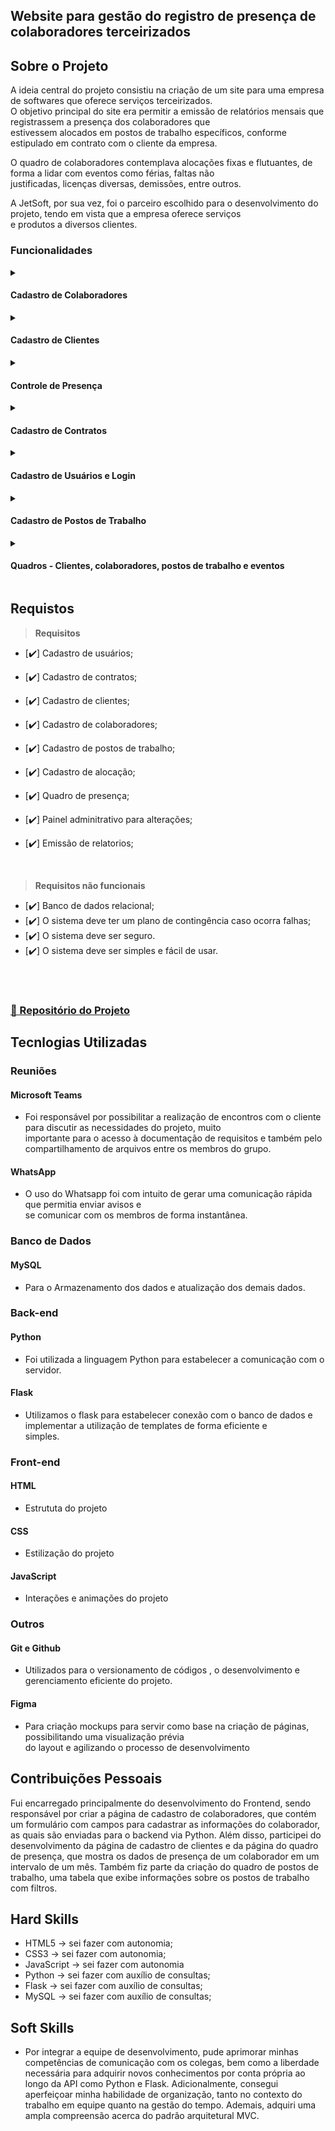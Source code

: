 ## Website para gestão do registro de presença de colaboradores terceirizados
 
## Sobre o Projeto 
A ideia central do projeto consistiu na criação de um site para uma empresa de softwares que oferece serviços terceirizados. <br>
O objetivo principal do site era permitir a emissão de relatórios mensais que registrassem a presença dos colaboradores que <br>estivessem alocados em postos de trabalho específicos, conforme estipulado em contrato com o cliente da empresa.<br>

O quadro de colaboradores contemplava alocações fixas e flutuantes, de forma a lidar com eventos como férias, faltas não <br>justificadas, licenças diversas, demissões, entre outros.<br>

A JetSoft, por sua vez, foi o parceiro escolhido para o desenvolvimento do projeto, tendo em vista que a empresa oferece serviços <br>e produtos a diversos clientes.




### Funcionalidades
<details>
  <summary>
    <h4 align="left">Cadastro de Colaboradores</h4>
  </summary>
  <img src="https://user-images.githubusercontent.com/79669245/236918810-7233eab6-9e7b-46e6-bd46-968be5092f6f.gif" width="600px">
</details>
<details>
  <summary>
    <h4 align="left">Cadastro de Clientes</h4>
  </summary>
  <img src="https://user-images.githubusercontent.com/79669245/236920724-62919512-dde0-4a14-815b-7a1169716548.gif" width="600px">
</details>
<details>
  <summary>
    <h4 align="left">Controle de Presença</h4>
  </summary>
  <img src="https://user-images.githubusercontent.com/79669245/236921126-40f09333-779e-4ccf-95e5-503aa5ef68a2.gif" width="600px">
</details>

<details>
  <summary>
    <h4 align="left">Cadastro de Contratos</h4>
  </summary>
  <img src="https://user-images.githubusercontent.com/79669245/236921045-dd37af99-8ab1-4863-a50c-ec5983de4215.gif" width="600px">
</details>
<details>
  <summary>
    <h4 align="left">Cadastro de Usuários e Login</h4>
  </summary>
  <img src="https://user-images.githubusercontent.com/79669245/236921296-1f2a3098-941c-4d33-b6ee-08c3fa7c4399.gif" width="600px">
</details>
<details>
  <summary>
    <h4 align="left">Cadastro de Postos de Trabalho</h4>
  </summary>
  <img src="https://user-images.githubusercontent.com/79669245/236921081-17fe100e-ce2c-4422-80fb-5833d25a4d3b.gif" width="600px">
</details>
<details>
  <summary>
    <h4 align="left">Quadros - Clientes, colaboradores, postos de trabalho e eventos</h4>
  </summary>
  <img src="https://user-images.githubusercontent.com/79669245/236921679-f0b95a3e-3900-40cc-a226-9e8fd768abaf.gif" width="600px">
</details>

## Requistos
> **Requisitos**

- [✔️] Cadastro de usuários;
- [✔️] Cadastro de contratos;
- [✔️] Cadastro de clientes;
- [✔️] Cadastro de colaboradores;
- [✔️] Cadastro de postos de trabalho;
- [✔️] Cadastro de alocação;
- [✔️] Quadro de presença;
- [✔️] Painel adminitrativo para alterações;
- [✔️] Emissão de relatorios;

  <br>

> **Requisitos não funcionais**

- [✔️] Banco de dados relacional;
- [✔️] O sistema deve ter um plano de contingência caso ocorra falhas;
- [✔️] O sistema deve ser seguro.
- [✔️] O sistema deve ser simples e fácil de usar.

<br><br>

### [📕 Repositório do Projeto ](https://github.com/gruporocket/API1)

## Tecnlogias Utilizadas
### Reuniões
#### Microsoft Teams
 - Foi responsável por possibilitar a realização de encontros com o cliente para discutir as necessidades do projeto, muito <br>
 importante para o acesso à documentação de requisitos e também pelo compartilhamento de arquivos entre os membros do grupo.<br>
#### WhatsApp
 - O uso do Whatsapp foi com intuito de gerar uma comunicação rápida que permitia enviar avisos e <br>
 se comunicar com os membros de forma instantânea.
 ### Banco de Dados
 #### MySQL
 - Para o Armazenamento dos dados e atualização dos demais dados.
  ### Back-end
 #### Python 
 - Foi utilizada a linguagem Python para estabelecer a comunicação com o servidor.
  #### Flask
 - Utilizamos o flask  para estabelecer conexão com o banco de dados e implementar a utilização de templates de forma eficiente e <br> simples.
### Front-end
 #### HTML
 - Estrututa do projeto 
  #### CSS
 - Estilização do projeto
#### JavaScript
 - Interações e animações do projeto 
 ### Outros
  #### Git e Github 
- Utilizados para o versionamento de códigos , o desenvolvimento e gerenciamento eficiente do projeto.
#### Figma
- Para criação mockups para servir como base na criação de páginas, possibilitando uma visualização prévia <br>
do layout e agilizando o processo de desenvolvimento

 
## Contribuições Pessoais
Fui encarregado principalmente do desenvolvimento do Frontend, sendo responsável por criar a página de cadastro de colaboradores, que contém um formulário com campos para cadastrar as informações do colaborador, as quais são enviadas para o backend via Python. Além disso, participei do desenvolvimento da página de cadastro de clientes e da página do quadro de presença, que mostra os dados de presença de um colaborador em um intervalo de um mês. Também fiz parte da criação do quadro de postos de trabalho, uma tabela que exibe informações sobre os postos de trabalho com filtros.

## Hard Skills
- HTML5 → sei fazer com autonomia;
- CSS3 → sei fazer com autonomia;
- JavaScript → sei fazer com autonomia
- Python → sei fazer com auxílio de consultas;
- Flask → sei fazer com auxílio de consultas;
- MySQL → sei fazer com auxílio de consultas;
 
## Soft Skills
- Por integrar a equipe de desenvolvimento, pude aprimorar minhas competências de comunicação com os colegas, bem como a liberdade necessária para adquirir novos conhecimentos por conta própria ao longo da API como Python e Flask. Adicionalmente, consegui aperfeiçoar minha habilidade de organização, tanto no contexto do trabalho em equipe quanto na gestão do tempo. Ademais, adquiri uma ampla compreensão acerca do padrão arquitetural MVC.